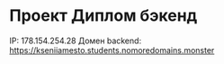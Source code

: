 # Проект Диплом бэкенд

IP: 178.154.254.28
Домен backend: https://kseniiamesto.students.nomoredomains.monster


